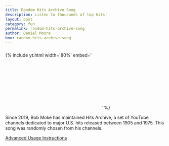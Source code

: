 ```yaml
---
title: Random Hits Archive Song
description: Listen to thousands of top hits!
layout: post
category: fun
permalink: random-hits-archive-song
author: Daniel Moore
box: random-hits-archive-song
---
```


<h3 id="song-title"></h3>

{% include yt.html width='80%' embed='
<iframe id="song" frameborder="0" allowfullscreen></iframe>
' %}

<p id="description">Since 2019, Bob Moke has maintained Hits Archive, a set of YouTube channels dedicated to major U.S. hits released between 1905 and 1975. This song was randomly chosen from his channels.</p>

<p id="next-song"></p>

<a href="javascript:;" id="dropdown" target="_self">Advanced Usage Instructions</a>
<div id="instructions" style="display:none;">
    <p>You can filter the song selection! Examples &ndash;</p>
    <ul>
        <li>
            <a target="_self" href="?year=19[2-3][0-9]">Songs released in the 1920's and 1930's.</a>
        </li>
        <li>
            <a target="_self" href="?artist=Glenn Miller">Songs by Glenn Miller.</a>
        </li>
    </ul>
</div>

<script src="/js/URI.js"></script>
<script src="/js/hits-archive.js"></script>
<script>
    const is_firefox = typeof(InstallTrigger) !== "undefined"
    const next_song = document.querySelector("#next-song")
    next_song.innerHTML = is_firefox ? `Click <a href='${window.location.href}' target='_self'>here</a> for another!` : "Refresh the page for another!"

    function random(x) { return Math.floor(x * Math.random()) }
    function choice(a) { return a[random(a.length)] }
    function wiki_link(title) {
        if (title.startsWith("http")) {
            return title
        }
        const escaped = title.replace(/ /g, "_").replace(/'/g, "&#39;")
        return `https://en.wikipedia.org/wiki/${escaped}`
    }
    const iframe = document.querySelector("#song");
    const title = document.querySelector("#song-title");
    const params = new URI(window.location.href).search(true)
    var pool = songs
    var regex = ""
    try {
    if ("artist" in params) {
        pool = pool.filter(s => new RegExp(params.artist, "i").exec(s.split("|")[2]) !== null)
    }
    if ("song" in params) {
        pool = pool.filter(s => new RegExp(params.song, "i").exec(s.split("|")[2]) !== null)
    }
    if ("year" in params) {
        pool = pool.filter(s => new RegExp(params.year, "i").exec(s.split("|")[1]) !== null)
    }
    } catch (e) { }
    if (pool.length === 0) { pool = songs }
    if (pool.length !== songs.length) {
        pool.sort()
        console.log(pool.map(s => s.split("|").slice(0,3).concat(s.split("|").slice(6,7))))
    }
    const info = choice(pool).split("|")
    iframe.src = `https://youtube.com/embed/${info[0]}`
    title.innerHTML = `${info[2]} (${info[1]})`
    document.title  = `${info[2]} (${info[1]})`
</script>

<br>
<br>
<br>
